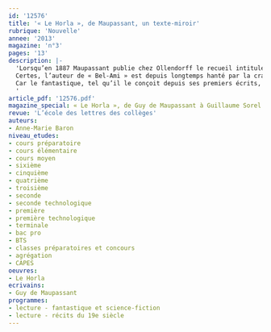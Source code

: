 ```yaml
---
id: '12576'
title: '« Le Horla », de Maupassant, un texte-miroir'
rubrique: 'Nouvelle'
annee: '2013'
magazine: 'n°3'
pages: '13'
description: |-
  'Lorsqu’en 1887 Maupassant publie chez Ollendorff le recueil intitulé « Le Horla », malgré des migraines et des troubles oculaires, il est en bonne santé et au faîte de sa gloire. Pourtant, la critique biographique a longtemps expliqué le journal d’une hallucination qui donne son titre à ce recueil par le destin de l’homme qui devait mourir fou à quarante-trois ans dans la clinique du docteur Blanche.
  Certes, l’auteur de « Bel-Ami » est depuis longtemps hanté par la crainte de la folie. Une syphilis, contractée dans sa jeunesse, lui a laissé des troubles, que la médecine de l’époque attribue tantôt à une affection vénérienne, tantôt à une névrose héréditaire. Mais Maupassant est surtout passionné, comme beaucoup de ses contemporains, par le magnétisme et les travaux de Charcot, dont il voit immédiatement la possible exploitation littéraire.
  Car le fantastique, tel qu’il le conçoit depuis ses premiers écrits, ne saurait se passer d’une justification rationaliste par la psychopathologie. Les contes fantastiques de Maupassant témoignent donc tous d’une tentative d’explication rationnelle de l’irrationnel, qui passe par l’analyse clinique.
  '
article_pdf: '12576.pdf'
magazine_special: « Le Horla », de Guy de Maupassant à Guillaume Sorel
revue: 'L’école des lettres des collèges'
auteurs:
- Anne-Marie Baron
niveau_etudes:
- cours préparatoire
- cours élémentaire
- cours moyen
- sixième
- cinquième
- quatrième
- troisième
- seconde
- seconde technologique
- première
- première technologique
- terminale
- bac pro
- BTS
- classes préparatoires et concours
- agrégation
- CAPES
oeuvres:
- Le Horla
ecrivains:
- Guy de Maupassant
programmes:
- lecture - fantastique et science-fiction
- lecture - récits du 19e siècle
---
```

